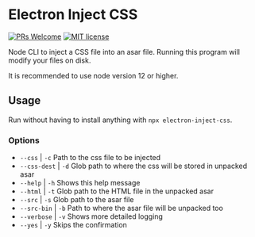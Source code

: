 # Electron Inject CSS

[![PRs Welcome](https://img.shields.io/badge/PRs-welcome-brightgreen.svg?style=flat-square)](https://github.com/david-j-lee/electron-inject-css)
[![MIT license](https://img.shields.io/badge/License-MIT-blue.svg)](https://lbesson.mit-license.org/)

Node CLI to inject a CSS file into an asar file. Running this program will
modify your files on disk.

It is recommended to use node version 12 or higher.

## Usage

Run without having to install anything with `npx electron-inject-css`.

### Options

- `--css` | `-c`       Path to the css file to be injected
- `--css-dest` | `-d`  Glob path to where the css will be stored in unpacked asar
- `--help` | `-h`      Shows this help message
- `--html` | `-t`      Glob path to the HTML file in the unpacked asar
- `--src` | `-s`       Glob path to the asar file
- `--src-bin` | `-b`   Path to where the asar file will be unpacked too
- `--verbose` | `-v`   Shows more detailed logging
- `--yes` | `-y`       Skips the confirmation
